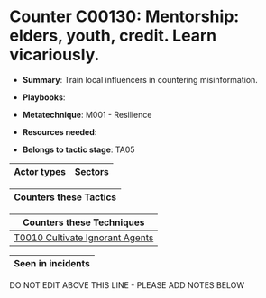 # Counter C00130: Mentorship: elders, youth, credit. Learn vicariously.

* **Summary**: Train local influencers in countering misinformation.

* **Playbooks**: 

* **Metatechnique**: M001 - Resilience

* **Resources needed:** 

* **Belongs to tactic stage**: TA05


| Actor types | Sectors |
| ----------- | ------- |



| Counters these Tactics |
| ---------------------- |



| Counters these Techniques |
| ------------------------- |
| [T0010 Cultivate Ignorant Agents](../../generated_pages/techniques/T0010.md) |



| Seen in incidents |
| ----------------- |


DO NOT EDIT ABOVE THIS LINE - PLEASE ADD NOTES BELOW